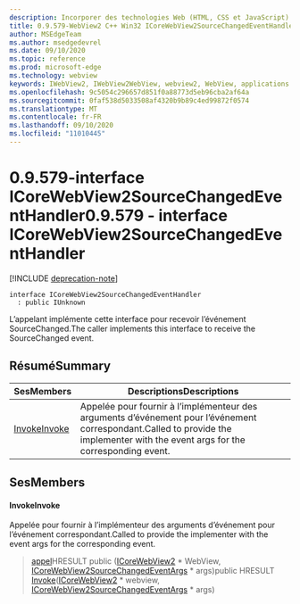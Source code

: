 ```yaml
---
description: Incorporer des technologies Web (HTML, CSS et JavaScript) dans vos applications natives avec le contrôle Microsoft Edge WebView2
title: 0.9.579-WebView2 C++ Win32 ICoreWebView2SourceChangedEventHandler
author: MSEdgeTeam
ms.author: msedgedevrel
ms.date: 09/10/2020
ms.topic: reference
ms.prod: microsoft-edge
ms.technology: webview
keywords: IWebView2, IWebView2WebView, webview2, WebView, applications Win32, Win32, Edge, ICoreWebView2, ICoreWebView2Controller, contrôle de navigateur, html Edge, ICoreWebView2SourceChangedEventHandler
ms.openlocfilehash: 9c5054c296657d851f0a88773d5eb96cba2af64a
ms.sourcegitcommit: 0faf538d5033508af4320b9b89c4ed99872f0574
ms.translationtype: MT
ms.contentlocale: fr-FR
ms.lasthandoff: 09/10/2020
ms.locfileid: "11010445"
---
```

# <span data-ttu-id="3ffb3-104">0.9.579-interface ICoreWebView2SourceChangedEventHandler</span><span class="sxs-lookup"><span data-stu-id="3ffb3-104">0.9.579 - interface ICoreWebView2SourceChangedEventHandler</span></span> 

[!INCLUDE [deprecation-note](../../includes/deprecation-note.md)]

```
interface ICoreWebView2SourceChangedEventHandler
  : public IUnknown
```

<span data-ttu-id="3ffb3-105">L’appelant implémente cette interface pour recevoir l’événement SourceChanged.</span><span class="sxs-lookup"><span data-stu-id="3ffb3-105">The caller implements this interface to receive the SourceChanged event.</span></span>

## <span data-ttu-id="3ffb3-106">Résumé</span><span class="sxs-lookup"><span data-stu-id="3ffb3-106">Summary</span></span>

 <span data-ttu-id="3ffb3-107">Ses</span><span class="sxs-lookup"><span data-stu-id="3ffb3-107">Members</span></span>                        | <span data-ttu-id="3ffb3-108">Descriptions</span><span class="sxs-lookup"><span data-stu-id="3ffb3-108">Descriptions</span></span>
--------------------------------|---------------------------------------------
[<span data-ttu-id="3ffb3-109">Invoke</span><span class="sxs-lookup"><span data-stu-id="3ffb3-109">Invoke</span></span>](#invoke) | <span data-ttu-id="3ffb3-110">Appelée pour fournir à l’implémenteur des arguments d’événement pour l’événement correspondant.</span><span class="sxs-lookup"><span data-stu-id="3ffb3-110">Called to provide the implementer with the event args for the corresponding event.</span></span>

## <span data-ttu-id="3ffb3-111">Ses</span><span class="sxs-lookup"><span data-stu-id="3ffb3-111">Members</span></span>

#### <span data-ttu-id="3ffb3-112">Invoke</span><span class="sxs-lookup"><span data-stu-id="3ffb3-112">Invoke</span></span> 

<span data-ttu-id="3ffb3-113">Appelée pour fournir à l’implémenteur des arguments d’événement pour l’événement correspondant.</span><span class="sxs-lookup"><span data-stu-id="3ffb3-113">Called to provide the implementer with the event args for the corresponding event.</span></span>

> <span data-ttu-id="3ffb3-114">[appel](#invoke)HRESULT public ([ICoreWebView2](icorewebview2.md) \* WebView, [ICoreWebView2SourceChangedEventArgs](icorewebview2sourcechangedeventargs.md) \* args)</span><span class="sxs-lookup"><span data-stu-id="3ffb3-114">public HRESULT [Invoke](#invoke)([ICoreWebView2](icorewebview2.md) \* webview, [ICoreWebView2SourceChangedEventArgs](icorewebview2sourcechangedeventargs.md) \* args)</span></span>

